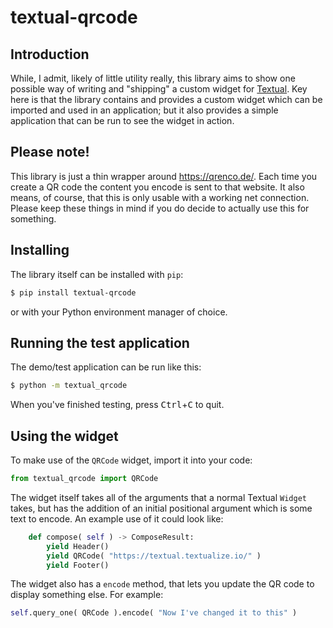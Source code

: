 # textual-qrcode

## Introduction

While, I admit, likely of little utility really, this library aims to show
one possible way of writing and "shipping" a custom widget for
[Textual](https://textual.textualize.io/). Key here is that the library
contains and provides a custom widget which can be imported and used in an
application; but it also provides a simple application that can be run to
see the widget in action.

## Please note!

This library is just a thin wrapper around <https://qrenco.de/>. Each time
you create a QR code the content you encode is sent to that website. It also
means, of course, that this is only usable with a working net connection.
Please keep these things in mind if you do decide to actually use this for
something.

## Installing

The library itself can be installed with `pip`:

```sh
$ pip install textual-qrcode
```

or with your Python environment manager of choice.

## Running the test application

The demo/test application can be run like this:

```sh
$ python -m textual_qrcode
```

When you've finished testing, press <kbd>Ctrl</kbd>+<kbd>C</kbd> to quit.

## Using the widget

To make use of the `QRCode` widget, import it into your code:

```python
from textual_qrcode import QRCode
```

The widget itself takes all of the arguments that a normal Textual `Widget`
takes, but has the addition of an initial positional argument which is some
text to encode. An example use of it could look like:

```python
    def compose( self ) -> ComposeResult:
        yield Header()
        yield QRCode( "https://textual.textualize.io/" )
        yield Footer()
```

The widget also has a `encode` method, that lets you update the QR code to
display something else. For example:

```python
self.query_one( QRCode ).encode( "Now I've changed it to this" )
```

[//]: # (README.md ends here)
